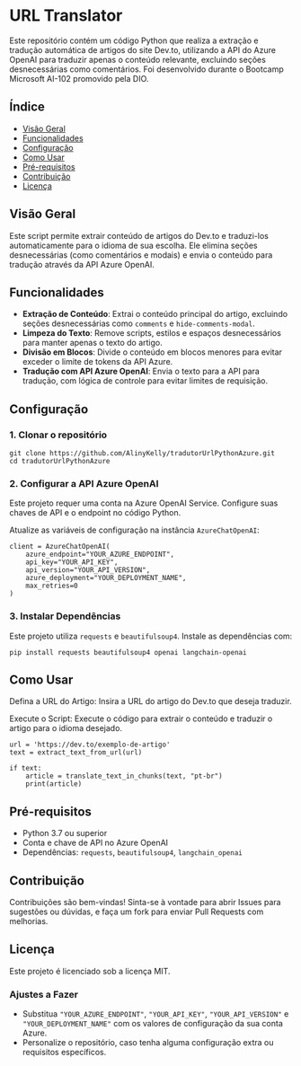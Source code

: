 # URL Translator

Este repositório contém um código Python que realiza a extração e tradução automática de artigos do site Dev.to, utilizando a API do Azure OpenAI para traduzir apenas o conteúdo relevante, excluindo seções desnecessárias como comentários. Foi desenvolvido durante o Bootcamp Microsoft AI-102 promovido pela DIO.

## Índice

- [Visão Geral](#visão-geral)
- [Funcionalidades](#funcionalidades)
- [Configuração](#configuração)
- [Como Usar](#como-usar)
- [Pré-requisitos](#pré-requisitos)
- [Contribuição](#contribuição)
- [Licença](#licença)

## Visão Geral

Este script permite extrair conteúdo de artigos do Dev.to e traduzi-los automaticamente para o idioma de sua escolha. Ele elimina seções desnecessárias (como comentários e modais) e envia o conteúdo para tradução através da API Azure OpenAI.

## Funcionalidades

- **Extração de Conteúdo**: Extrai o conteúdo principal do artigo, excluindo seções desnecessárias como `comments` e `hide-comments-modal`.
- **Limpeza do Texto**: Remove scripts, estilos e espaços desnecessários para manter apenas o texto do artigo.
- **Divisão em Blocos**: Divide o conteúdo em blocos menores para evitar exceder o limite de tokens da API Azure.
- **Tradução com API Azure OpenAI**: Envia o texto para a API para tradução, com lógica de controle para evitar limites de requisição.

## Configuração

### 1. Clonar o repositório

```
git clone https://github.com/AlinyKelly/tradutorUrlPythonAzure.git
cd tradutorUrlPythonAzure
```

### 2. Configurar a API Azure OpenAI

Este projeto requer uma conta na Azure OpenAI Service. Configure suas chaves de API e o endpoint no código Python.

Atualize as variáveis de configuração na instância `AzureChatOpenAI`:

```
client = AzureChatOpenAI(
    azure_endpoint="YOUR_AZURE_ENDPOINT",
    api_key="YOUR_API_KEY",
    api_version="YOUR_API_VERSION",
    azure_deployment="YOUR_DEPLOYMENT_NAME",
    max_retries=0
)
```

### 3. Instalar Dependências

Este projeto utiliza `requests` e `beautifulsoup4`. Instale as dependências com:
```
pip install requests beautifulsoup4 openai langchain-openai
```

## Como Usar

Defina a URL do Artigo: Insira a URL do artigo do Dev.to que deseja traduzir.

Execute o Script: Execute o código para extrair o conteúdo e traduzir o artigo para o idioma desejado.

```
url = 'https://dev.to/exemplo-de-artigo'
text = extract_text_from_url(url)

if text:
    article = translate_text_in_chunks(text, "pt-br")
    print(article)
```

## Pré-requisitos
- Python 3.7 ou superior
- Conta e chave de API no Azure OpenAI
- Dependências: `requests`, `beautifulsoup4`, `langchain_openai`

## Contribuição

Contribuições são bem-vindas! Sinta-se à vontade para abrir Issues para sugestões ou dúvidas, e faça um fork para enviar Pull Requests com melhorias.

## Licença

Este projeto é licenciado sob a licença MIT.

### Ajustes a Fazer

- Substitua `"YOUR_AZURE_ENDPOINT"`, `"YOUR_API_KEY"`, `"YOUR_API_VERSION"` e `"YOUR_DEPLOYMENT_NAME"` com os valores de configuração da sua conta Azure.
- Personalize o repositório, caso tenha alguma configuração extra ou requisitos específicos.
